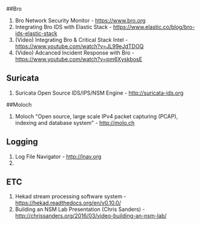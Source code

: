 ##Bro  
1. Bro Network Security Monitor - https://www.bro.org
2. Integrating Bro IDS with Elastic Stack -  https://www.elastic.co/blog/bro-ids-elastic-stack
3. (Video) Integrating Bro & Critical Stack Intel - https://www.youtube.com/watch?v=JL99eJdTDOQ
4. (Video) Adcanced Incident Response with Bro - https://www.youtube.com/watch?v=pm6XyskbosE

## Suricata 
1. Suricata Open Source IDS/IPS/NSM Engine - http://suricata-ids.org

##Moloch 
1. Moloch "Open source, large scale IPv4 packet capturing (PCAP), indexing and database system" - http://molo.ch

## Logging 
1. Log File Navigator - http://lnav.org
2. 

## ETC 
1. Hekad stream processing software system - https://hekad.readthedocs.org/en/v0.10.0/ 
2. Building an NSM Lab Presentation (Chris Sanders) - http://chrissanders.org/2016/03/video-building-an-nsm-lab/
